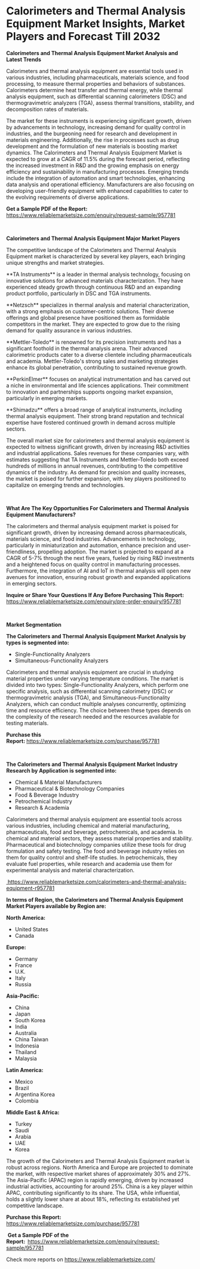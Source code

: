 <p><h1>Calorimeters and Thermal Analysis Equipment Market Insights, Market Players and Forecast Till 2032</h1></p><p><strong>Calorimeters and Thermal Analysis Equipment Market Analysis and Latest Trends</strong></p>
<p><p>Calorimeters and thermal analysis equipment are essential tools used in various industries, including pharmaceuticals, materials science, and food processing, to measure thermal properties and behaviors of substances. Calorimeters determine heat transfer and thermal energy, while thermal analysis equipment, such as differential scanning calorimeters (DSC) and thermogravimetric analyzers (TGA), assess thermal transitions, stability, and decomposition rates of materials. </p><p>The market for these instruments is experiencing significant growth, driven by advancements in technology, increasing demand for quality control in industries, and the burgeoning need for research and development in materials engineering. Additionally, the rise in processes such as drug development and the formulation of new materials is boosting market dynamics. The Calorimeters and Thermal Analysis Equipment Market is expected to grow at a CAGR of 11.5% during the forecast period, reflecting the increased investment in R&D and the growing emphasis on energy efficiency and sustainability in manufacturing processes. Emerging trends include the integration of automation and smart technologies, enhancing data analysis and operational efficiency. Manufacturers are also focusing on developing user-friendly equipment with enhanced capabilities to cater to the evolving requirements of diverse applications.</p></p>
<p><strong>Get a Sample PDF of the Report:&nbsp;</strong> <a href="https://www.reliablemarketsize.com/enquiry/request-sample/957781?utm_campaign=2281&utm_medium=2&utm_source=Github&utm_content=ia&utm_term=21032025&utm_id=calorimeters-and-thermal-analysis-equipment">https://www.reliablemarketsize.com/enquiry/request-sample/957781</a></p>
<p>&nbsp;</p>
<p><strong>Calorimeters and Thermal Analysis Equipment Major Market Players</strong></p>
<p><p>The competitive landscape of the Calorimeters and Thermal Analysis Equipment market is characterized by several key players, each bringing unique strengths and market strategies.</p><p>**TA Instruments** is a leader in thermal analysis technology, focusing on innovative solutions for advanced materials characterization. They have experienced steady growth through continuous R&D and an expanding product portfolio, particularly in DSC and TGA instruments. </p><p>**Netzsch** specializes in thermal analysis and material characterization, with a strong emphasis on customer-centric solutions. Their diverse offerings and global presence have positioned them as formidable competitors in the market. They are expected to grow due to the rising demand for quality assurance in various industries.</p><p>**Mettler-Toledo** is renowned for its precision instruments and has a significant foothold in the thermal analysis arena. Their advanced calorimetric products cater to a diverse clientele including pharmaceuticals and academia. Mettler-Toledo's strong sales and marketing strategies enhance its global penetration, contributing to sustained revenue growth.</p><p>**PerkinElmer** focuses on analytical instrumentation and has carved out a niche in environmental and life sciences applications. Their commitment to innovation and partnerships supports ongoing market expansion, particularly in emerging markets.</p><p>**Shimadzu** offers a broad range of analytical instruments, including thermal analysis equipment. Their strong brand reputation and technical expertise have fostered continued growth in demand across multiple sectors.</p><p>The overall market size for calorimeters and thermal analysis equipment is expected to witness significant growth, driven by increasing R&D activities and industrial applications. Sales revenues for these companies vary, with estimates suggesting that TA Instruments and Mettler-Toledo both exceed hundreds of millions in annual revenues, contributing to the competitive dynamics of the industry. As demand for precision and quality increases, the market is poised for further expansion, with key players positioned to capitalize on emerging trends and technologies.</p></p>
<p>&nbsp;</p>
<p><strong>What Are The Key Opportunities For Calorimeters and Thermal Analysis Equipment Manufacturers?</strong></p>
<p><p>The calorimeters and thermal analysis equipment market is poised for significant growth, driven by increasing demand across pharmaceuticals, materials science, and food industries. Advancements in technology, particularly in miniaturization and automation, enhance precision and user-friendliness, propelling adoption. The market is projected to expand at a CAGR of 5-7% through the next five years, fueled by rising R&D investments and a heightened focus on quality control in manufacturing processes. Furthermore, the integration of AI and IoT in thermal analysis will open new avenues for innovation, ensuring robust growth and expanded applications in emerging sectors.</p></p>
<p><strong>Inquire or Share Your Questions If Any Before Purchasing This Report:</strong> <a href="https://www.reliablemarketsize.com/enquiry/pre-order-enquiry/957781?utm_campaign=2281&utm_medium=2&utm_source=Github&utm_content=ia&utm_term=21032025&utm_id=calorimeters-and-thermal-analysis-equipment">https://www.reliablemarketsize.com/enquiry/pre-order-enquiry/957781</a></p>
<p>&nbsp;</p>
<p><strong>Market Segmentation</strong></p>
<p><strong>The Calorimeters and Thermal Analysis Equipment Market Analysis by types is segmented into:</strong></p>
<p><ul><li>Single-Functionality Analyzers</li><li>Simultaneous-Functionality Analyzers</li></ul></p>
<p><p>Calorimeters and thermal analysis equipment are crucial in studying material properties under varying temperature conditions. The market is divided into two types: Single-Functionality Analyzers, which perform one specific analysis, such as differential scanning calorimetry (DSC) or thermogravimetric analysis (TGA), and Simultaneous-Functionality Analyzers, which can conduct multiple analyses concurrently, optimizing time and resource efficiency. The choice between these types depends on the complexity of the research needed and the resources available for testing materials.</p></p>
<p><strong>Purchase this Report:&nbsp;</strong><a href="https://www.reliablemarketsize.com/purchase/957781?utm_campaign=2281&utm_medium=2&utm_source=Github&utm_content=ia&utm_term=21032025&utm_id=calorimeters-and-thermal-analysis-equipment">https://www.reliablemarketsize.com/purchase/957781</a></p>
<p>&nbsp;</p>
<p><strong>The Calorimeters and Thermal Analysis Equipment Market Industry Research by Application is segmented into:</strong></p>
<p><ul><li>Chemical & Material Manufacturers</li><li>Pharmaceutical & Biotechnology Companies</li><li>Food & Beverage Industry</li><li>Petrochemical Industry</li><li>Research & Academia</li></ul></p>
<p><p>Calorimeters and thermal analysis equipment are essential tools across various industries, including chemical and material manufacturing, pharmaceuticals, food and beverage, petrochemicals, and academia. In chemical and material sectors, they assess material properties and stability. Pharmaceutical and biotechnology companies utilize these tools for drug formulation and safety testing. The food and beverage industry relies on them for quality control and shelf-life studies. In petrochemicals, they evaluate fuel properties, while research and academia use them for experimental analysis and material characterization.</p></p>
<p><a href="https://www.reliablemarketsize.com/calorimeters-and-thermal-analysis-equipment-r957781?utm_campaign=2281&utm_medium=2&utm_source=Github&utm_content=ia&utm_term=21032025&utm_id=calorimeters-and-thermal-analysis-equipment">&nbsp;https://www.reliablemarketsize.com/calorimeters-and-thermal-analysis-equipment-r957781</a></p>
<p><strong>In terms of Region, the Calorimeters and Thermal Analysis Equipment Market Players available by Region are:</strong></p>
<p>
    <p> <strong> North America: </strong>
        <ul>
            <li>United States</li>
            <li>Canada</li>
        </ul>
        </p> 
    <p> <strong> Europe: </strong>
        <ul>
            <li>Germany</li>
            <li>France</li>
            <li>U.K.</li>
            <li>Italy</li>
            <li>Russia</li>
        </ul>
        </p> 
    <p> <strong> Asia-Pacific: </strong>
        <ul>
            <li>China</li>
            <li>Japan</li>
            <li>South Korea</li>
            <li>India</li>
            <li>Australia</li>
            <li>China Taiwan</li>
            <li>Indonesia</li>
            <li>Thailand</li>
            <li>Malaysia</li>
        </ul>
        </p> 
    <p> <strong> Latin America: </strong>
        <ul>
            <li>Mexico</li>
            <li>Brazil</li>
            <li>Argentina Korea</li>
            <li>Colombia</li>
        </ul>
        </p> 
    <p> <strong> Middle East & Africa: </strong>
        <ul>
            <li>Turkey</li>
            <li>Saudi</li>
            <li>Arabia</li>
            <li>UAE</li>
            <li>Korea</li>
        </ul>
    </p>
    </p>
<p><p>The growth of the Calorimeters and Thermal Analysis Equipment market is robust across regions. North America and Europe are projected to dominate the market, with respective market shares of approximately 30% and 27%. The Asia-Pacific (APAC) region is rapidly emerging, driven by increased industrial activities, accounting for around 25%. China is a key player within APAC, contributing significantly to its share. The USA, while influential, holds a slightly lower share at about 18%, reflecting its established yet competitive landscape.</p></p>
<p><strong>Purchase this Report: </strong><a href="https://www.reliablemarketsize.com/purchase/957781?utm_campaign=2281&utm_medium=2&utm_source=Github&utm_content=ia&utm_term=21032025&utm_id=calorimeters-and-thermal-analysis-equipment">https://www.reliablemarketsize.com/purchase/957781</a></p>
<p>&nbsp;<strong>Get a Sample PDF of the Report:&nbsp;&nbsp;</strong><a href="https://www.reliablemarketsize.com/enquiry/request-sample/957781?utm_campaign=2281&utm_medium=2&utm_source=Github&utm_content=ia&utm_term=21032025&utm_id=calorimeters-and-thermal-analysis-equipment">https://www.reliablemarketsize.com/enquiry/request-sample/957781</a></p>
<p><strong></strong></p>
<p>Check more reports on <a href="https://www.reliablemarketsize.com/?utm_campaign=2281&utm_medium=2&utm_source=Github&utm_content=ia&utm_term=21032025&utm_id=calorimeters-and-thermal-analysis-equipment">https://www.reliablemarketsize.com/</a></p>
